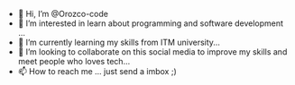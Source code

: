 - 👋 Hi, I’m @Orozco-code
- 👀 I’m interested in learn about programming and software development ...
- 🌱 I’m currently learning my skills from ITM university...
- 💞️ I’m looking to collaborate on this social media to improve my skills and meet people who loves tech...
- 📫 How to reach me ... just send a imbox ;)

<!---
Orozco-code/Orozco-code is a ✨ special ✨ repository because its `README.md` (this file) appears on your GitHub profile.
You can click the Preview link to take a look at your changes.
--->
